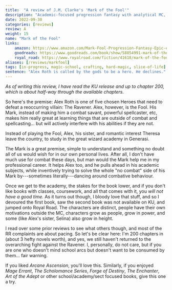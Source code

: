 ```yaml
---
title:  "A review of J.M. Clarke's 'Mark of the Fool'"
description: "Academic-focused progression fantasy with analytical MC, great characters and innovative thinking. I am such a sucker for good magic academy books, and this is one of the greats."
date: 2022-09-30
categories: [reviews]
review: A
weight: 15
name: "Mark of the Fool"
links:
    amazon: https://www.amazon.com/Mark-Fool-Progression-Fantasy-Epic-ebook/dp/B0B134YJYF
    goodreads: https://www.goodreads.com/book/show/58854991-mark-of-the-fool
    royal_road: https://www.royalroad.com/fiction/41618/mark-of-the-fool
aliases: [/reviews/markfool]
tags: [in-progress, magic-school, crafting, hard-magic, slice-of-life]
sentence: "Alex Roth is called by the gods to be a hero. He declines."
---
```


*As of writing this review, I have read the KU release and up to chapter 200, which is about half-way through the available chapters.*

So here's the premise: Alex Roth is one of five chosen Heroes that need to defeat a reoccurring villain: The Ravener. Alex, however, is the Fool. His Mark, instead of making him a combat savant, powerful spellcaster, etc, makes him really great at learning things that are outside of combat and spellcasting... but will actively interfere with his abilities if they are not.

Instead of playing the Fool, Alex, his sister, and romantic interest Theresa leave the country, to study in the great wizard academy in Generasi. 

The Mark is a great premise, simple to understand and something no doubt all of us would wish for in our own personal lives. After all, I don't have much use for combat these days, but man would the Mark help me in my professional career. It helps Alex too, and he pulls ahead in his academic subjects, while inventively trying to solve the whole "no combat" side of his Mark by---sometimes literally---dancing around combative behaviour. 

Once we get to the academy, the stakes for the book lower, and if you don't like books with classes, coursework, and all that comes with it, you *will not have a good time.* As it turns out though, I bloody love that stuff, and so I devoured the first book, saw the second book was not available on KU, and jumped onto Royal Road. The characters are distinct, people have their own motivations outside the MC, characters grow as people, grow in power, and some (like Alex's sister, Selina) also grow in height. 

I read over some prior reviews to see what others though, and most of the RR complaints are about pacing. So let's be clear here: I'm 200 chapters in (about 3 hefty novels worth), and yes, we still haven't returned to the overarching fight against the Ravener. I, personally, do not care, but if you are one who doesn't mind school arcs but doesn't want to be consumed by them... fair warning.

If you liked *Arcane Ascension*, you'll love this. Similarly, if you enjoyed *Mage Errant*, *The Scholomance Series*, *Forge of Destiny*, *The Enchanter*, *Art of the Adept* or other school/academy/sect focused books, give this one a try.